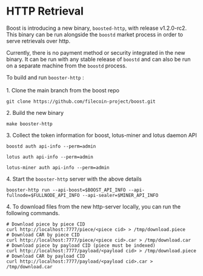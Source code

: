 # HTTP Retrieval

Boost is introducing a new binary, `boosted-http`, with release v1.2.0-rc2. This binary can be run alongside the `boostd` market process in order to serve retrievals over http.&#x20;

Currently, there is no payment method or security integrated in the new binary. It can be run with any stable release of `boostd` and can also be run on a separate machine from the `boostd` process.

To build and run `booster-http` :\
\
1\. Clone the main branch from the boost repo

```
git clone https://github.com/filecoin-project/boost.git
```

2\. Build the new binary

```
make booster-http
```

3\. Collect the token information for boost, lotus-miner and lotus daemon API

```
boostd auth api-info --perm=admin
```

```
lotus auth api-info --perm=admin
```

```
lotus-miner auth api-info --perm=admin
```

4\. Start the `booster-http` server with the above details

```
booster-http run --api-boost=$BOOST_API_INFO --api-fullnode=$FULLNODE_API_INFO --api-sealer=$MINER_API_INFO
```

4\. To download files from the new http-server locally, you can run the following commands.

```
# Download piece by piece CID
curl http://localhost:7777/piece/<piece cid> > /tmp/download.piece
# Download CAR by piece CID
curl http://localhost:7777/piece/<piece cid>.car > /tmp/download.car
# Download piece by payload CID (piece must be indexed)
curl http://localhost:7777/payload/<payload cid> > /tmp/download.piece
# Download CAR by payload CID
curl http://localhost:7777/payload/<payload cid>.car > /tmp/download.car
```
